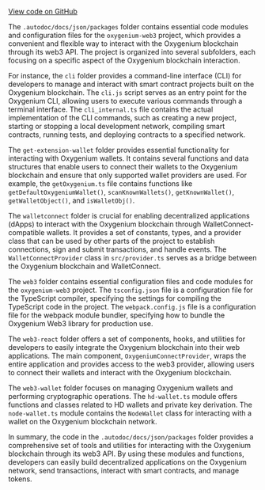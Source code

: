 [View code on GitHub](https://github.com/oxygenium-network/oxygenium-web3/.autodoc/docs/json/packages)

The `.autodoc/docs/json/packages` folder contains essential code modules and configuration files for the `oxygenium-web3` project, which provides a convenient and flexible way to interact with the Oxygenium blockchain through its web3 API. The project is organized into several subfolders, each focusing on a specific aspect of the Oxygenium blockchain interaction.

For instance, the `cli` folder provides a command-line interface (CLI) for developers to manage and interact with smart contract projects built on the Oxygenium blockchain. The `cli.js` script serves as an entry point for the Oxygenium CLI, allowing users to execute various commands through a terminal interface. The `cli_internal.ts` file contains the actual implementation of the CLI commands, such as creating a new project, starting or stopping a local development network, compiling smart contracts, running tests, and deploying contracts to a specified network.

The `get-extension-wallet` folder provides essential functionality for interacting with Oxygenium wallets. It contains several functions and data structures that enable users to connect their wallets to the Oxygenium blockchain and ensure that only supported wallet providers are used. For example, the `getOxygenium.ts` file contains functions like `getDefaultOxygeniumWallet()`, `scanKnownWallets()`, `getKnownWallet()`, `getWalletObject()`, and `isWalletObj()`.

The `walletconnect` folder is crucial for enabling decentralized applications (dApps) to interact with the Oxygenium blockchain through WalletConnect-compatible wallets. It provides a set of constants, types, and a provider class that can be used by other parts of the project to establish connections, sign and submit transactions, and handle events. The `WalletConnectProvider` class in `src/provider.ts` serves as a bridge between the Oxygenium blockchain and WalletConnect.

The `web3` folder contains essential configuration files and code modules for the `oxygenium-web3` project. The `tsconfig.json` file is a configuration file for the TypeScript compiler, specifying the settings for compiling the TypeScript code in the project. The `webpack.config.js` file is a configuration file for the webpack module bundler, specifying how to bundle the Oxygenium Web3 library for production use.

The `web3-react` folder offers a set of components, hooks, and utilities for developers to easily integrate the Oxygenium blockchain into their web applications. The main component, `OxygeniumConnectProvider`, wraps the entire application and provides access to the web3 provider, allowing users to connect their wallets and interact with the Oxygenium blockchain.

The `web3-wallet` folder focuses on managing Oxygenium wallets and performing cryptographic operations. The `hd-wallet.ts` module offers functions and classes related to HD wallets and private key derivation. The `node-wallet.ts` module contains the `NodeWallet` class for interacting with a wallet on the Oxygenium blockchain network.

In summary, the code in the `.autodoc/docs/json/packages` folder provides a comprehensive set of tools and utilities for interacting with the Oxygenium blockchain through its web3 API. By using these modules and functions, developers can easily build decentralized applications on the Oxygenium network, send transactions, interact with smart contracts, and manage tokens.
